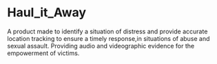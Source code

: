 # Haul_it_Away
 A product made to identify a situation of distress and provide accurate location tracking to ensure a timely response,in situations of abuse and sexual assault. Providing audio and videographic evidence for the empowerment of victims.
